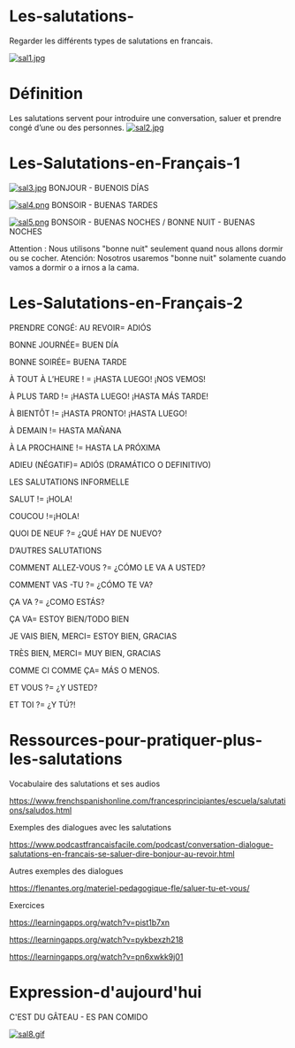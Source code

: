 # Les-salutations-
Regarder les différents types de salutations en francais. 

[![sal1.jpg](https://i.postimg.cc/GmRL9T06/sal1.jpg)](https://postimg.cc/CzvTQ1x4)
# Définition 
Les salutations servent pour introduire une conversation, saluer et prendre congé d’une ou des personnes. 
[![sal2.jpg](https://i.postimg.cc/Vsb4kdWq/sal2.jpg)](https://postimg.cc/7bwSBPch) 
# Les-Salutations-en-Français-1
[![sal3.jpg](https://i.postimg.cc/25h85d3p/sal3.jpg)](https://postimg.cc/R3CzsHcG)
BONJOUR - BUENOIS DÍAS 

[![sal4.png](https://i.postimg.cc/7hWy9bbM/sal4.png)](https://postimg.cc/ZvpgKb8C)
BONSOIR - BUENAS TARDES

[![sal5.png](https://i.postimg.cc/BbdVtFXy/sal5.png)](https://postimg.cc/bS9TBs0H)
BONSOIR - BUENAS NOCHES  /  BONNE NUIT - BUENAS NOCHES 

Attention : Nous utilisons "bonne nuit" seulement quand nous allons dormir ou se cocher. 
Atención: Nosotros usaremos "bonne nuit" solamente cuando vamos a dormir o a irnos a la cama.  
# Les-Salutations-en-Français-2
PRENDRE CONGÉ:
AU REVOIR= ADIÓS

BONNE JOURNÉE= BUEN DÍA

BONNE SOIRÉE= BUENA TARDE

À TOUT À L’HEURE ! = ¡HASTA LUEGO! ¡NOS VEMOS!

À PLUS TARD != ¡HASTA LUEGO! ¡HASTA MÁS TARDE!

À BIENTÔT != ¡HASTA PRONTO! ¡HASTA LUEGO!

À DEMAIN != HASTA MAÑANA

À LA PROCHAINE != HASTA LA PRÓXIMA

ADIEU (NÉGATIF)= ADIÓS (DRAMÁTICO O DEFINITIVO)

LES SALUTATIONS INFORMELLE

SALUT != ¡HOLA!

COUCOU !=¡HOLA!

QUOI DE NEUF ?= ¿QUÉ HAY DE NUEVO?

D’AUTRES SALUTATIONS

COMMENT ALLEZ-VOUS ?= ¿CÓMO LE  VA A USTED?

COMMENT VAS -TU ?= ¿CÓMO TE VA?

ÇA VA ?= ¿COMO ESTÁS?

ÇA VA= ESTOY BIEN/TODO BIEN

JE VAIS BIEN, MERCI= ESTOY BIEN, GRACIAS

TRÈS BIEN, MERCI= MUY BIEN, GRACIAS

COMME CI COMME ÇA= MÁS O MENOS.

ET VOUS ?= ¿Y USTED?

ET TOI ?= ¿Y TÚ?!
# Ressources-pour-pratiquer-plus-les-salutations 
Vocabulaire des salutations et ses audios

https://www.frenchspanishonline.com/francesprincipiantes/escuela/salutations/saludos.html

Exemples des dialogues avec les salutations 

https://www.podcastfrancaisfacile.com/podcast/conversation-dialogue-salutations-en-francais-se-saluer-dire-bonjour-au-revoir.html

Autres exemples des dialogues 

https://flenantes.org/materiel-pedagogique-fle/saluer-tu-et-vous/

Exercices 

https://learningapps.org/watch?v=pist1b7xn 

https://learningapps.org/watch?v=pykbexzh218

https://learningapps.org/watch?v=pn6xwkk9j01
# Expression-d'aujourd'hui
C'EST DU GÂTEAU - ES PAN COMIDO 

[![sal8.gif](https://i.postimg.cc/SNNzTKx0/sal8.gif)](https://postimg.cc/F18R1NSG)
